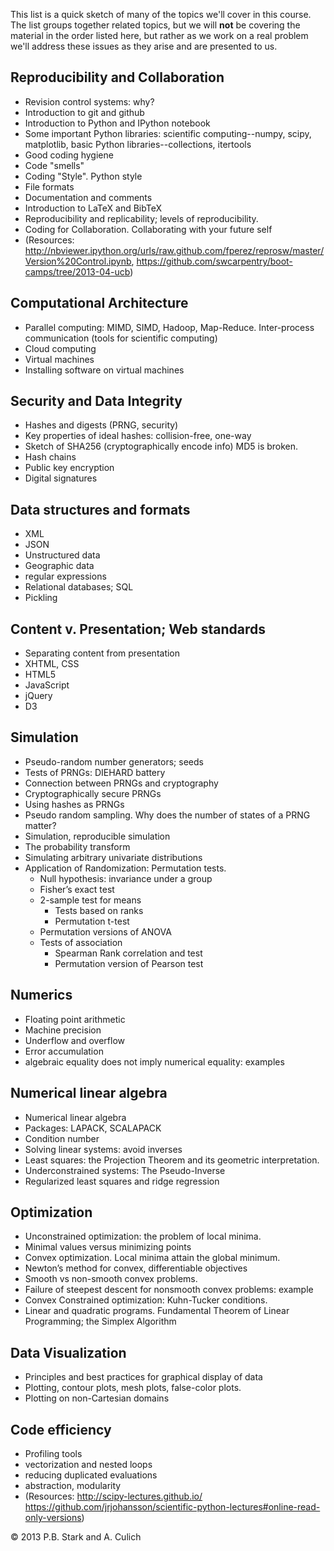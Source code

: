 This list is a quick sketch of many of the topics we'll cover in this
course. The list groups together related topics, but we will **not**
be covering the material in the order listed here, but rather as we
work on a real problem we'll address these issues as they arise and
are presented to us.

Reproducibility and Collaboration
---------------------------------
- Revision control systems: why?
- Introduction to git and github
- Introduction to Python and IPython notebook
- Some important Python libraries: scientific computing--numpy, scipy, matplotlib, basic Python libraries--collections, itertools
- Good coding hygiene
- Code "smells"
- Coding "Style". Python style
- File formats
- Documentation and comments
- Introduction to LaTeX and BibTeX
- Reproducibility and replicability; levels of reproducibility.
- Coding for Collaboration. Collaborating with your future self
- (Resources: http://nbviewer.ipython.org/urls/raw.github.com/fperez/reprosw/master/Version%20Control.ipynb, https://github.com/swcarpentry/boot-camps/tree/2013-04-ucb)

Computational Architecture
--------------------------
- Parallel computing: MIMD, SIMD, Hadoop, Map-Reduce. Inter-process communication (tools for scientific computing)
- Cloud computing
- Virtual machines
- Installing software on virtual machines

Security and Data Integrity
---------------------------
- Hashes and digests (PRNG, security)
- Key properties of ideal hashes: collision-free, one-way
- Sketch of SHA256 (cryptographically encode info) MD5 is broken.
- Hash chains
- Public key encryption
- Digital signatures

Data structures and formats
---------------------------
- XML
- JSON
- Unstructured data
- Geographic data
- regular expressions
- Relational databases; SQL
- Pickling

Content v. Presentation; Web standards
--------------------------------------
- Separating content from presentation
- XHTML, CSS
- HTML5
- JavaScript
- jQuery
- D3

Simulation
----------
- Pseudo-random number generators; seeds
- Tests of PRNGs: DIEHARD battery
- Connection between PRNGs and cryptography
- Cryptographically secure PRNGs
- Using hashes as PRNGs
- Pseudo random sampling. Why does the number of states of a PRNG matter?
- Simulation, reproducible simulation
- The probability transform
- Simulating arbitrary univariate distributions
- Application of Randomization: Permutation tests.
   + Null hypothesis: invariance under a group
   + Fisher’s exact test
   + 2-sample test for means
      + Tests based on ranks
      + Permutation t-test
   + Permutation versions of ANOVA
   + Tests of association
      + Spearman Rank correlation and test
      + Permutation version of Pearson test

Numerics
--------
- Floating point arithmetic
- Machine precision
- Underflow and overflow
- Error accumulation
- algebraic equality does not imply numerical equality: examples

Numerical linear algebra
------------------------
- Numerical linear algebra
- Packages: LAPACK, SCALAPACK
- Condition number
- Solving linear systems: avoid inverses
- Least squares: the Projection Theorem and its geometric interpretation.
- Underconstrained systems: The Pseudo-Inverse
- Regularized least squares and ridge regression

Optimization
------------
- Unconstrained optimization: the problem of local minima.
- Minimal values versus minimizing points
- Convex optimization. Local minima attain the global minimum.
- Newton’s method for convex, differentiable objectives
- Smooth vs non-smooth convex problems.
- Failure of steepest descent for nonsmooth convex problems: example
- Convex Constrained optimization: Kuhn-Tucker conditions.
- Linear and quadratic programs. Fundamental Theorem of Linear Programming; the Simplex Algorithm

Data Visualization
------------------
- Principles and best practices for graphical display of data
- Plotting, contour plots, mesh plots, false-color plots.
- Plotting on non-Cartesian domains

Code efficiency
---------------
- Profiling tools
- vectorization and nested loops
- reducing duplicated evaluations
- abstraction, modularity
- (Resources: http://scipy-lectures.github.io/ https://github.com/jrjohansson/scientific-python-lectures#online-read-only-versions)

© 2013 P.B. Stark and A. Culich
